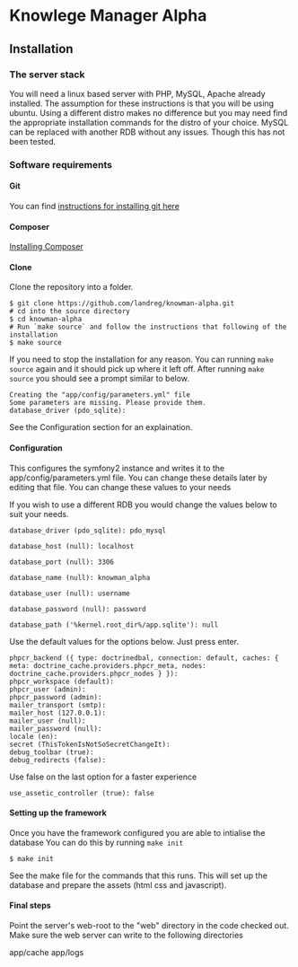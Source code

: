 Knowlege Manager Alpha
======================

## Installation
### The server stack
You will need a linux based server with PHP, MySQL, Apache already installed.
The assumption for these instructions is that you will be using ubuntu. Using a different distro makes no difference but you may need find the appropriate installation commands for the distro of your choice.
MySQL can be replaced with another RDB without any issues. Though this has not been tested.

### Software requirements
#### Git
You can find [instructions for installing git here](https://help.ubuntu.com/lts/serverguide/git.html)
#### Composer
[Installing Composer](https://getcomposer.org/doc/00-intro.md#installation-linux-unix-osx)
#### Clone
Clone the repository into a folder.
```
$ git clone https://github.com/landreg/knowman-alpha.git
# cd into the source directory
$ cd knowman-alpha
# Run `make source` and follow the instructions that following of the installation
$ make source
```
If you need to stop the installation for any reason. You can running `make source` again and it should pick up where it left off.
After running `make source` you should see a prompt similar to below.
```
Creating the "app/config/parameters.yml" file
Some parameters are missing. Please provide them.
database_driver (pdo_sqlite):
```
See the Configuration section for an explaination.  

#### Configuration
This configures the symfony2 instance and writes it to the app/config/parameters.yml file. You can change these details later by editing that file.
You can change these values to your needs

If you wish to use a different RDB you would change the values below to suit your needs.

`database_driver (pdo_sqlite): pdo_mysql`

`database_host (null): localhost`

`database_port (null): 3306`

`database_name (null): knowman_alpha`

`database_user (null): username`

`database_password (null): password`

`database_path ('%kernel.root_dir%/app.sqlite'): null`

Use the default values for the options below. Just press enter.
```
phpcr_backend ({ type: doctrinedbal, connection: default, caches: { meta: doctrine_cache.providers.phpcr_meta, nodes: doctrine_cache.providers.phpcr_nodes } }):
phpcr_workspace (default):
phpcr_user (admin):
phpcr_password (admin):
mailer_transport (smtp):
mailer_host (127.0.0.1):
mailer_user (null):
mailer_password (null):
locale (en):
secret (ThisTokenIsNotSoSecretChangeIt):
debug_toolbar (true):
debug_redirects (false):
```

Use false on the last option for a faster experience

`use_assetic_controller (true): false`

#### Setting up the framework
Once you have the framework configured you are able to intialise the database
You can do this by running  `make init`

```
$ make init
```
See the make file for the commands that this runs.
This will set up the database and prepare the assets (html css and javascript).

#### Final steps

Point the server's web-root to the "web" directory in the code checked out.
Make sure the web server can write to the following directories

app/cache
app/logs

